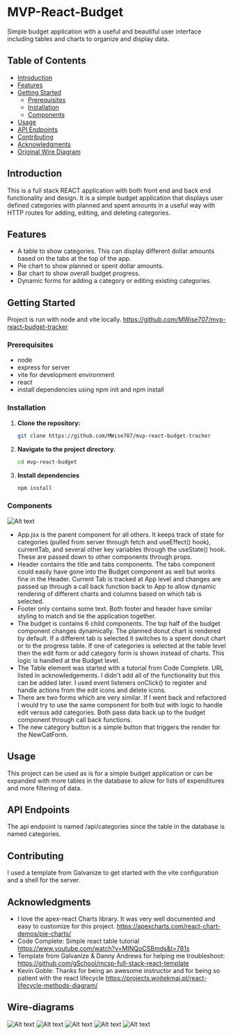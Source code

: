 # MVP-React-Budget

Simple budget application with a useful and beautiful user interface including tables and charts to organize and display data.

## Table of Contents

- [Introduction](#introduction)
- [Features](#features)
- [Getting Started](#getting-started)
  - [Prerequisites](#prerequisites)
  - [Installation](#installation)
  - [Components](#components)
- [Usage](#usage)
- [API Endpoints](#api-endpoints)
- [Contributing](#contributing)
- [Acknowledgments](#acknowledgments)
- [Original Wire Diagram](#wire-diagrams)

## Introduction

This is a full stack REACT application with both front end and back end functionality and design. It is a simple budget application that displays user defined categories with planned and spent amounts in a useful way with HTTP routes for adding, editing, and deleting categories.

## Features

- A table to show categories. This can display different dollar amounts based on the tabs at the top of the app.
- Pie chart to show planned or spent dollar amounts.
- Bar chart to show overall budget progress.
- Dynamic forms for adding a category or editing existing categories.

## Getting Started

Project is run with node and vite locally.
https://github.com/MWise707/mvp-react-budget-tracker

### Prerequisites

- node
- express for server
- vite for development environment
- react
- install dependencies using npm init and npm install

### Installation

1. **Clone the repository:**

   ```zsh
   git clone https://github.com/MWise707/mvp-react-budget-tracker

   ```

2. **Navigate to the project directory.**
   ```zsh
   cd mvp-react-budget
   ```
3. **Install dependencies**
   ```zsh
   npm install
   ```

### Components

![Alt text](images/budget-components.png)

- App.jsx is the parent component for all others. It keeps track of state for categories (pulled from server through fetch and useEffect() hook), currentTab, and several other key variables through the useState() hook. These are passed down to other components through props.
- Header contains the title and tabs components. The tabs component could easily have gone into the Budget component as well but works fine in the Header. Current Tab is tracked at App level and changes are passed up through a call back function back to App to allow dynamic rendering of different charts and columns based on which tab is selected.
- Footer only contains some text. Both footer and header have similar styling to match and tie the application together.
- The budget is contains 6 child components. The top half of the budget component changes dynamically. The planned donut chart is rendered by default. If a different tab is selected it switches to a spent donut chart or to the progress table. If one of categories is selected at the table level then the edit form or add category form is shown instead of charts. This logic is handled at the Budget level.
- The Table element was started with a tutorial from Code Complete. URL listed in acknowledgements. I didn't add all of the functionality but this can be added later. I used event listeners onClick() to register and handle actions from the edit icons and delete icons.
- There are two forms which are very similar. If I went back and refactored I would try to use the same component for both but with logic to handle edit versus add categories. Both pass data back up to the budget component through call back functions.
- The new category button is a simple button that triggers the render for the NewCatForm.

## Usage

This project can be used as is for a simple budget application or can be expanded with more tables in the database to allow for lists of expenditures and more filtering of data.

## API Endpoints

The api endpoint is named /api/categories since the table in the database is named categories.

## Contributing

I used a template from Galvanize to get started with the vite configuration and a shell for the server.

## Acknowledgments

- I love the apex-react Charts library. It was very well documented and easy to customize for this project. https://apexcharts.com/react-chart-demos/pie-charts/
- Code Complete: Simple react table tutorial https://www.youtube.com/watch?v=MINQoCSBmds&t=781s
- Template from Galvanize & Danny Andrews for helping me troubleshoot: https://github.com/gSchool/mcsp-full-stack-react-template
- Kevin Goble: Thanks for being an awesome instructor and for being so patient with the react lifecycle https://projects.wojtekmaj.pl/react-lifecycle-methods-diagram/

## Wire-diagrams

![Alt text](images/Wire-diagram-1.jpeg)
![Alt text](images/Wire-diagram-2.jpeg)
![Alt text](images/Wire-diagram-3.jpeg)
![Alt text](images/Wire-diagram-4.jpeg)
![Alt text](images/Wire-diagram-5.jpeg)
